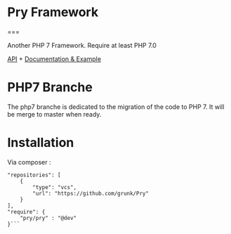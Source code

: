 # Pry Framework
===

Another PHP 7 Framework. Require at least PHP 7.0
  
 [API](http://pry.oroger.fr/api/)
 +
 [Documentation & Example](http://pry.oroger.fr/doc/)
# PHP7 Branche
The php7 branche is dedicated to the migration of the code to PHP 7. It will be merge to master when ready.

# Installation
Via composer : 

```
"repositories": [
    {
        "type": "vcs",
        "url": "https://github.com/grunk/Pry"
    }
],
"require": {
    "pry/pry" : "@dev"
}```

